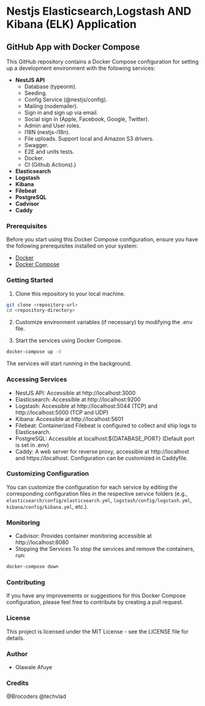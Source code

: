 # Nestjs Elasticsearch,Logstash AND Kibana (ELK) Application

## GitHub App with Docker Compose

This GitHub repository contains a Docker Compose configuration for setting up a development environment with the following services:

- **NestJS API**
  - Database (typeorm).
  - Seeding.
  - Config Service (@nestjs/config).
  - Mailing (nodemailer).
  - Sign in and sign up via email.
  - Social sign in (Apple, Facebook, Google, Twitter).
  - Admin and User roles.
  - I18N (nestjs-i18n).
  - File uploads. Support local and Amazon S3 drivers.
  - Swagger.
  - E2E and units tests.
  - Docker.
  - CI (Github Actions).)
- **Elasticsearch**
- **Logstash**
- **Kibana**
- **Filebeat**
- **PostgreSQL**
- **Cadvisor**
- **Caddy**

### Prerequisites

Before you start using this Docker Compose configuration, ensure you have the following prerequisites installed on your system:

- [Docker](https://www.docker.com/get-started)
- [Docker Compose](https://docs.docker.com/compose/install/)

### Getting Started

1. Clone this repository to your local machine.

```bash
git clone <repository-url>
cd <repository-directory>
```

2. Customize environment variables (if necessary) by modifying the .env file.

3. Start the services using Docker Compose.

```bash
docker-compose up -d
```

The services will start running in the background.

### Accessing Services

- NestJS API: Accessible at http://localhost:3000
- Elasticsearch: Accessible at http://localhost:9200
- Logstash: Accessible at http://localhost:5044 (TCP) and http://localhost:5000 (TCP and UDP)
- Kibana: Accessible at http://localhost:5601
- Filebeat: Containerized Filebeat is configured to collect and ship logs to Elasticsearch.
- PostgreSQL: Accessible at localhost:${DATABASE_PORT} (Default port is set in .env)
- Caddy: A web server for reverse proxy, accessible at http://localhost and https://localhost. Configuration can be customized in Caddyfile.

### Customizing Configuration

You can customize the configuration for each service by editing the corresponding configuration files in the respective service folders (e.g., `elasticsearch/config/elasticsearch.yml`, `logstash/config/logstash.yml`, `kibana/config/kibana.yml`, etc.).

### Monitoring

- Cadvisor: Provides container monitoring accessible at http://localhost:8080
- Stopping the Services
  To stop the services and remove the containers, run:

```bash
docker-compose down
```

### Contributing

If you have any improvements or suggestions for this Docker Compose configuration, please feel free to contribute by creating a pull request.

### License

This project is licensed under the MIT License - see the LICENSE file for details.

### Author

- Olawale Afuye

### Credits

@Brocoders
@techvlad

